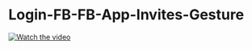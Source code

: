 # Login-FB-FB-App-Invites-Gesture

[![Watch the video](https://raw.github.com/GabLeRoux/WebMole/master/ressources/WebMole_Youtube_Video.png)](https://drive.google.com/file/d/0B67VkYL1gaphRlpPeXhKU3Y1RHNHVWl6dTlfT2kxRktSZGxv/view?usp=sharing)
